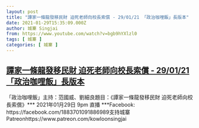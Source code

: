 ```yaml
---
layout: post
title: "譚家一條龍發移民財 迫死老師向校長索償 - 29/01/21 「政治咖哩飯」長版本"
date: 2021-01-29T15:35:09.000Z
author: 城寨 Singjai
from: https://www.youtube.com/watch?v=bgb9hYXlzl0
tags: [ 城寨 ]
categories: [ 城寨 ]
---
```

<!--1611934509000-->
[譚家一條龍發移民財 迫死老師向校長索償 - 29/01/21 「政治咖哩飯」長版本](https://www.youtube.com/watch?v=bgb9hYXlzl0)
------

<div>
「政治咖哩飯」主持：范國威、劉細良題目：《譚家一條龍發移民財 迫死老師向校長索償》*** 2021年01月29日 9pm 直播 ***Facebook: https://facebook.com/1883701091886989支持城寨Patreonhttps://www.patreon.com/kowloonsingjai
</div>
